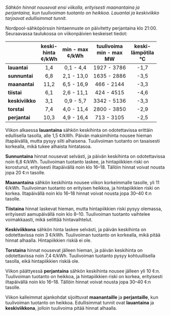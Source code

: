 *Sähkön hinnat nousevat ensi viikolla, erityisesti maanantaina ja perjantaina, kun tuulivoiman tuotanto on heikkoa. Lauantai ja keskiviikko tarjoavat edullisimmat tunnit.*

Nordpool-sähköpörssin hintaennuste on päivitetty perjantaina klo 21:00. Seuraavassa taulukossa on viikonpäivien keskeiset tiedot:

|       | keski-<br>hinta<br>¢/kWh | min - max<br>¢/kWh | tuulivoima<br>min - max<br>MW | keski-<br>lämpötila<br>°C |
|:-------------|:----------------:|:----------------:|:-------------:|:-------------:|
| **lauantai** | 1,4 | 0,1 - 4,4 | 1927 - 3786 | -1,7 |
| **sunnuntai** | 6,8 | 2,1 - 13,0 | 1635 - 2886 | -3,5 |
| **maanantai** | 11,2 | 6,5 - 16,9 | 466 - 2144 | -3,3 |
| **tiistai** | 6,1 | 2,6 - 11,1 | 424 - 4515 | -4,6 |
| **keskiviikko** | 3,1 | 0,9 - 5,7 | 3342 - 5136 | -3,3 |
| **torstai** | 7,4 | 4,0 - 11,4 | 2800 - 3850 | -2,9 |
| **perjantai** | 10,3 | 4,9 - 16,4 | 713 - 3105 | -2,5 |

Viikon alkaessa **lauantaina** sähkön keskihinta on odotettavissa erittäin edullisella tasolla, alle 1,5 ¢/kWh. Päivän maksimihinta nousee hieman iltapäivällä, mutta pysyy silti alhaisena. Tuulivoiman tuotanto on tasaisesti korkealla, mikä tukee alhaista hintatasoa.

**Sunnuntaina** hinnat nousevat selvästi, ja päivän keskihinta on odotettavissa noin 6,8 ¢/kWh. Tuulivoiman tuotanto laskee, ja hintapiikkien riski on korostunut, erityisesti iltapäivällä noin klo 16–18. Tällöin hinnat voivat nousta jopa 20 ¢:n tasolle.

**Maanantaina** sähkön keskihinta nousee viikon korkeimmalle tasolle, yli 11 ¢/kWh. Tuulivoiman tuotanto on erityisen heikkoa, ja hintapiikkien riski on korkea. Iltapäivällä noin klo 16–18 hinnat voivat nousta jopa 30–40 ¢:n tasolle.

**Tiistaina** hinnat laskevat hieman, mutta hintapiikkien riski pysyy olemassa, erityisesti aamupäivällä noin klo 8–10. Tuulivoiman tuotanto vaihtelee voimakkaasti, mikä selittää hintavaihtelut.

**Keskiviikkona** sähkön hinta laskee selvästi, ja päivän keskihinta on odotettavissa noin 3 ¢/kWh. Tuulivoiman tuotanto on korkealla, mikä pitää hinnat alhaalla. Hintapiikkien riskiä ei ole.

**Torstaina** hinnat nousevat jälleen hieman, ja päivän keskihinta on odotettavissa noin 7,4 ¢/kWh. Tuulivoiman tuotanto pysyy kohtuullisella tasolla, eikä hintapiikkien riskiä ole.

Viikon päättyessä **perjantaina** sähkön keskihinta nousee jälleen yli 10 ¢:n. Tuulivoiman tuotanto on heikkoa, ja hintapiikkien riski on korkea, erityisesti iltapäivällä noin klo 16–18. Tällöin hinnat voivat nousta jopa 30–40 ¢:n tasolle.

Viikon kalleimmat ajankohdat sijoittuvat **maanantaille** ja **perjantaille**, kun tuulivoiman tuotanto on heikkoa. Edullisimmat tunnit ovat **lauantaina** ja **keskiviikkona**, jolloin tuulivoima pitää hinnat alhaalla.
